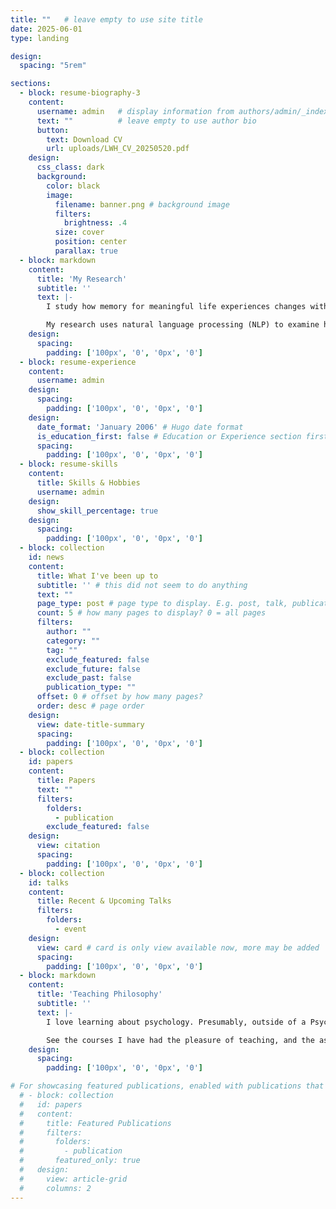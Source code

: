 ```yaml
---
title: ""   # leave empty to use site title
date: 2025-06-01
type: landing

design:
  spacing: "5rem"   

sections:
  - block: resume-biography-3
    content:
      username: admin   # display information from authors/admin/_index.md
      text: ""          # leave empty to use author bio
      button:
        text: Download CV
        url: uploads/LWH_CV_20250520.pdf
    design:
      css_class: dark
      background:
        color: black
        image:          
          filename: banner.png # background image
          filters:
            brightness: .4
          size: cover
          position: center
          parallax: true
  - block: markdown
    content:
      title: 'My Research'
      subtitle: ''
      text: |-
        I study how memory for meaningful life experiences changes with age. I am particulary focused on highly emotional events recalled in natural, narrative form.

        My research uses natural language processing (NLP) to examine how people narrate memories differently across the lifespan. By integrating qualitative depth with quantitative rigor, this mixed-methods approach leverages ecological validity and advancements in NLP to provide a more nuanced understanding of how we remember our lives.
    design:
      spacing:
        padding: ['100px', '0', '0px', '0']
  - block: resume-experience
    content:
      username: admin
    design:
      spacing:
        padding: ['100px', '0', '0px', '0']
    design:
      date_format: 'January 2006' # Hugo date format
      is_education_first: false # Education or Experience section first?
      spacing:
        padding: ['100px', '0', '0px', '0']
  - block: resume-skills
    content:
      title: Skills & Hobbies
      username: admin
    design:
      show_skill_percentage: true
    design:
      spacing:
        padding: ['100px', '0', '0px', '0']
  - block: collection
    id: news
    content:
      title: What I've been up to
      subtitle: '' # this did not seem to do anything
      text: ""
      page_type: post # page type to display. E.g. post, talk, publication...
      count: 5 # how many pages to display? 0 = all pages
      filters:
        author: ""
        category: ""
        tag: ""
        exclude_featured: false
        exclude_future: false
        exclude_past: false
        publication_type: ""
      offset: 0 # offset by how many pages?
      order: desc # page order
    design:
      view: date-title-summary
      spacing:
        padding: ['100px', '0', '0px', '0']
  - block: collection
    id: papers
    content:
      title: Papers
      text: ""
      filters:
        folders:
          - publication
        exclude_featured: false
    design:
      view: citation
      spacing:
        padding: ['100px', '0', '0px', '0']
  - block: collection
    id: talks
    content:
      title: Recent & Upcoming Talks
      filters:
        folders:
          - event
    design:
      view: card # card is only view available now, more may be added
      spacing:
        padding: ['100px', '0', '0px', '0']
  - block: markdown
    content:
      title: 'Teaching Philosophy'
      subtitle: ''
      text: |-
        I love learning about psychology. Presumably, outside of a Psych 101, most of the students chose these classes because they are interested in them. The obstacle is not making the students interested. It is making the learning accessible, and the assignments clear pathways for learning.

        See the courses I have had the pleasure of teaching, and the associated materials, below.
    design:
      spacing:
        padding: ['100px', '0', '0px', '0']

# For showcasing featured publications, enabled with publications that have 'featured: true'
  # - block: collection
  #   id: papers
  #   content:
  #     title: Featured Publications
  #     filters:
  #       folders:
  #         - publication
  #       featured_only: true
  #   design:
  #     view: article-grid
  #     columns: 2
---
```

